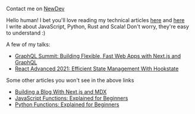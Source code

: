 Contact me on [NewDev](https://www.newdev.io/ebenezer)

Hello human! I bet you'll love reading my technical articles [here](https://blog.logrocket.com/author/ebenezerdon/) and [here](https://www.newdev.io/blog) <br>
I write about JavaScript, Python, Rust and Scala! Don't worry, they're easy to understand :)

A few of my talks:
- [GraphQL Summit: Building Flexible, Fast Web Apps with Next.js and GraphQL](https://youtu.be/CkFMMLJY3W4)
- [React Advanced 2021: Efficient State Management With Hookstate](https://youtu.be/tX9RTaq1XjA)

Some other articles you won't see in the above links
- [Building a Blog With Next.js and MDX](https://blog.jetbrains.com/webstorm/2021/10/building-a-blog-with-next-js-and-mdx/)
- [JavaScript Functions: Explained for Beginners](https://www.newdev.io/blog/javascript-functions-for-beginners)
- [Python Functions: Explained for Beginners](https://www.newdev.io/blog/python-functions-for-beginners)
